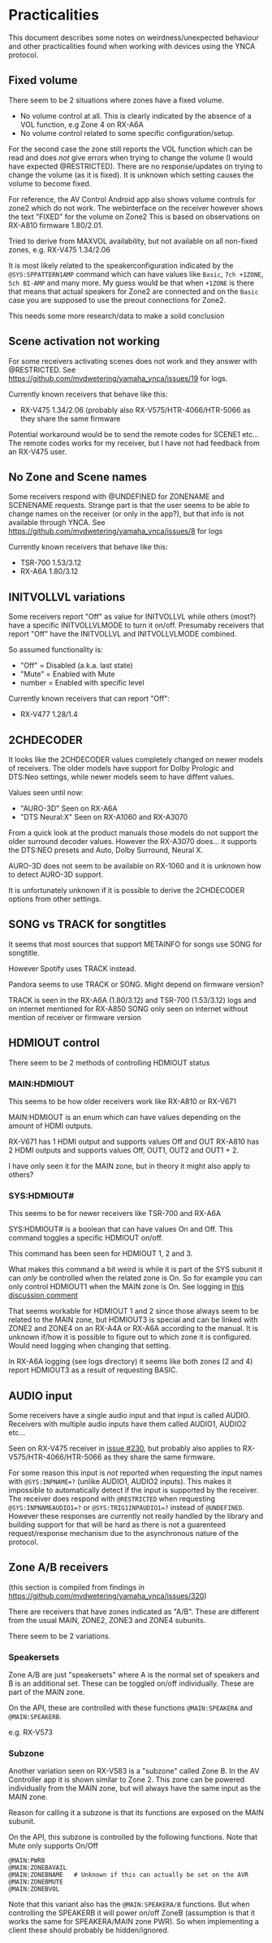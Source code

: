 # Practicalities

This document describes some notes on weirdness/unexpected behaviour and other practicalities found when working with devices using the YNCA protocol.


## Fixed volume

There seem to be 2 situations where zones have a fixed volume.

 * No volume control at all. This is clearly indicated by the absence of a VOL function, e.g Zone 4 on RX-A6A
 * No volume control related to some specific configuration/setup.

For the second case the zone still reports the VOL function which can be read and does _not_ give errors when trying to change the volume (I would have expected @RESTRICTED).
There are no response/updates on trying to change the volume (as it is fixed). It is unknown which setting causes the volume to become fixed.

For reference, the AV Control Android app also shows volume controls for zone2 which do not work.
The webinterface on the receiver however shows the text "FIXED" for the volume on Zone2
This is based on observations on RX-A810 firmware 1.80/2.01.

Tried to derive from MAXVOL availability, but not available on all non-fixed zones, e.g. RX-V475 1.34/2.06

It is most likely related to the speakerconfiguration indicated by the `@SYS:SPPATTERN1AMP` command which can have values like `Basic`, `7ch +1ZONE`, `5ch BI-AMP` and many more.
My guess would be that when `+1ZONE` is there that means that actual speakers for Zone2 are connected and on the `Basic` case you are supposed to use the preout connections for Zone2.

This needs some more research/data to make a solid conclusion

## Scene activation not working

For some receivers activating scenes does not work and they answer with @RESTRICTED.
See https://github.com/mvdwetering/yamaha_ynca/issues/19 for logs.

Currently known receivers that behave like this:
- RX-V475 1.34/2.06 (probably also RX-V575/HTR-4066/HTR-5066 as they share the same firmware

Potential workaround would be to send the remote codes for SCENE1 etc...
The remote codes works for my receiver, but I have not had feedback from an RX-V475 user.

## No Zone and Scene names

Some receivers respond with @UNDEFINED for ZONENAME and SCENENAME requests.
Strange part is that the user seems to be able to change names on the receiver (or only in the app?), but that info is not available through YNCA.
See https://github.com/mvdwetering/yamaha_ynca/issues/8 for logs

Currently known receivers that behave like this:
- TSR-700 1.53/3.12
- RX-A6A 1.80/3.12

## INITVOLLVL variations

Some receivers report "Off" as value for INITVOLLVL while others (most?) have a specific INITVOLLVLMODE to turn it on/off.
Presumaby receivers that report "Off" have the INITVOLLVL and INITVOLLVLMODE combined.

So assumed functionality is:

* "Off" = Disabled (a.k.a. last state)
* "Mute" = Enabled with Mute
* number = Enabled with specific level

Currently known receivers that can report "Off":
- RX-V477 1.28/1.4

## 2CHDECODER

It looks like the 2CHDECODER values completely changed on newer models of receivers.
The older models have support for Dolby Prologic and DTS:Neo settings, while newer models seem to have diffent values.

Values seen until now:
* "AURO-3D" Seen on RX-A6A
* "DTS Neural:X" Seen on RX-A1060 and RX-A3070

From a quick look at the product manuals those models do not support the older surround decoder values. 
However the RX-A3070 does... it supports the DTS:NEO presets and Auto, Dolby Surround, Neural X.

AURO-3D does not seem to be available on RX-1060 and it is unknown how to detect AURO-3D support.

It is unfortunately unknown if it is possible to derive the 2CHDECODER options from other settings.

## SONG vs TRACK for songtitles

It seems that most sources that support METAINFO for songs use SONG for songtitle.

However Spotify uses TRACK instead.

Pandora seems to use TRACK or SONG. Might depend on firmware version?

TRACK is seen in the RX-A6A (1.80/3.12) and TSR-700 (1.53/3.12) logs and on internet mentioned for RX-A850
SONG only seen on internet without mention of receiver or firmware version

## HDMIOUT control

There seem to be 2 methods of controlling HDMIOUT status

### MAIN:HDMIOUT 

This seems to be how older receivers work like RX-A810 or RX-V671

MAIN:HDMIOUT is an enum which can have values depending on the amount of HDMI outputs.

RX-V671 has 1 HDMI output and supports values Off and OUT
RX-A810 has 2 HDMI outputs and supports values Off, OUT1, OUT2 and OUT1 + 2. 

I have only seen it for the MAIN zone, but in theory it might also apply to others?


### SYS:HDMIOUT#

This seems to be for newer receivers like TSR-700 and RX-A6A

SYS:HDMIOUT# is a boolean that can have values On and Off. This command toggles a specific HDMIOUT on/off.

This command has been seen for HDMIOUT 1, 2 and 3.

What makes this command a bit weird is while it is part of the SYS subunit it can _only_ be controlled when the related zone is On. So for example you can only control HDMIOUT1 when the MAIN zone is On. See logging in [this discussion comment ](https://github.com/mvdwetering/yamaha_ynca/discussions/119#discussioncomment-6103924)

That seems workable for HDMIOUT 1 and 2 since those always seem to be related to the MAIN zone, but HDMIOUT3 is special and can be linked with ZONE2 and ZONE4 on an RX-A4A or RX-A6A according to the manual. It is unknown if/how it is possible to figure out to which zone it is configured. Would need logging when changing that setting.

In RX-A6A logging (see logs directory) it seems like both zones (2 and 4) report HDMIOUT3 as a result of requesting BASIC.

## AUDIO input

Some receivers have a single audio input and that input is called AUDIO. Receivers with multiple audio inputs have them called AUDIO1, AUDIO2 etc...

Seen on RX-V475 receiver in [issue #230](https://github.com/mvdwetering/yamaha_ynca/issues/230), but probably also applies to RX-V575/HTR-4066/HTR-5066 as they share the same firmware.

For some reason this input is _not_ reported when requesting the input names with `@SYS:INPNAME=?` (unlike AUDIO1, AUDIO2 inputs). This makes it impossible to automatically detect if the input is supported by the receiver. The receiver does respond with `@RESTRICTED` when requesting `@SYS:INPNAMEAUDIO1=?` or `@SYS:TRIG1INPAUDIO1=?` instead of `@UNDEFINED`. However these responses are currently not really handled by the library and building support for that will be hard as there is not a guarenteed request/response mechanism due to the asynchronous nature of the protocol.

## Zone A/B receivers

(this section is compiled from findings in https://github.com/mvdwetering/yamaha_ynca/issues/320)

There are receivers that have zones indicated as "A/B". These are different from the usual MAIN, ZONE2, ZONE3 and ZONE4 subunits.

There seem to be 2 variations.

### Speakersets

Zone A/B are just "speakersets" where A is the normal set of speakers and B is an additional set. These can be toggled on/off individually. These are part of the MAIN zone.

On the API, these are controlled with these functions `@MAIN:SPEAKERA` and `@MAIN:SPEAKERB`.

e.g. RX-V573


### Subzone

Another variation seen on RX-V583 is a "subzone" called Zone B. In the AV Controller app it is shown similar to Zone 2.
This zone can be powered individually from the MAIN zone, but will always have the same input as the MAIN zone.

Reason for calling it a subzone is that its functions are exposed on the MAIN subunit.

On the API, this subzone is controlled by the following functions. Note that Mute only supports On/Off
```
@MAIN:PWRB
@MAIN:ZONEBAVAIL
@MAIN:ZONEBNAME   # Unknown if this can actually be set on the AVR
@MAIN:ZONEBMUTE
@MAIN:ZONEBVOL
```

Note that this variant also has the `@MAIN:SPEAKERA/B` functions. But when controlling the SPEAKERB it will power on/off ZoneB (assumption is that it works the same for SPEAKERA/MAIN zone PWR). So when implementing a client these should probably be hidden/ignored.
